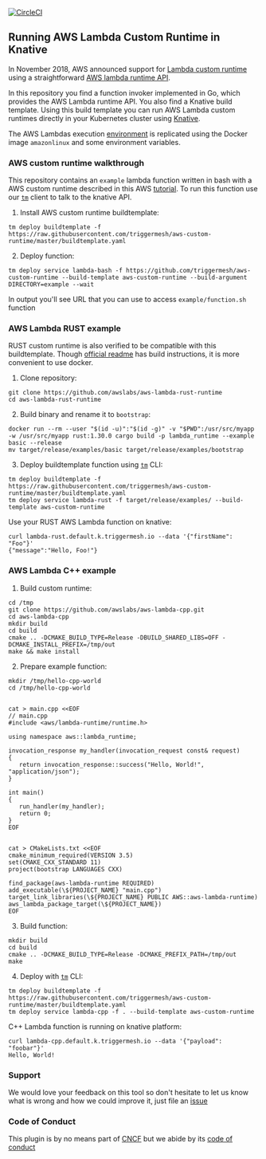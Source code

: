 [![CircleCI](https://circleci.com/gh/triggermesh/aws-custom-runtime.svg?style=svg)](https://circleci.com/gh/triggermesh/aws-custom-runtime)

## Running AWS Lambda Custom Runtime in Knative

In November 2018, AWS announced support for [Lambda custom runtime](https://aws.amazon.com/about-aws/whats-new/2018/11/aws-lambda-now-supports-custom-runtimes-and-layers/) using a straightforward [AWS lambda runtime API](https://docs.aws.amazon.com/lambda/latest/dg/runtimes-api.html).

In this repository you find a function invoker implemented in Go, which provides the AWS Lambda runtime API. You also find a Knative build template. Using this build template you can run AWS Lambda custom runtimes directly in your Kubernetes cluster using [Knative](https://github.com/knative).

The AWS Lambdas execution [environment](https://docs.aws.amazon.com/lambda/latest/dg/current-supported-versions.html) is replicated using the Docker image `amazonlinux` and some environment variables.

### AWS custom runtime walkthrough

This repository contains an `example` lambda function written in bash with a AWS custom runtime described in this AWS [tutorial](https://docs.aws.amazon.com/lambda/latest/dg/runtimes-walkthrough.html). To run this function use our [`tm`](https://github.com/triggermesh/tm) client to talk to the knative API.

1. Install AWS custom runtime buildtemplate:
```
tm deploy buildtemplate -f https://raw.githubusercontent.com/triggermesh/aws-custom-runtime/master/buildtemplate.yaml
```

2. Deploy function:
```
tm deploy service lambda-bash -f https://github.com/triggermesh/aws-custom-runtime --build-template aws-custom-runtime --build-argument DIRECTORY=example --wait
```

In output you'll see URL that you can use to access `example/function.sh` function


### AWS Lambda RUST example

RUST custom runtime is also verified to be compatible with this buildtemplate. Though [official readme](https://github.com/awslabs/aws-lambda-rust-runtime) has build instructions, it is more convenient to use docker.

1. Clone repository:
```
git clone https://github.com/awslabs/aws-lambda-rust-runtime
cd aws-lambda-rust-runtime
```

2. Build binary and rename it to `bootstrap`:
```
docker run --rm --user "$(id -u)":"$(id -g)" -v "$PWD":/usr/src/myapp -w /usr/src/myapp rust:1.30.0 cargo build -p lambda_runtime --example basic --release
mv target/release/examples/basic target/release/examples/bootstrap
```

3. Deploy buildtemplate function using [`tm`](https://github.com/triggermesh/tm) CLI:
```
tm deploy buildtemplate -f https://raw.githubusercontent.com/triggermesh/aws-custom-runtime/master/buildtemplate.yaml
tm deploy service lambda-rust -f target/release/examples/ --build-template aws-custom-runtime
```

Use your RUST AWS Lambda function on knative:

```
curl lambda-rust.default.k.triggermesh.io --data '{"firstName": "Foo"}'
{"message":"Hello, Foo!"}
```

### AWS Lambda C++ example

1. Build custom runtime:
```
cd /tmp
git clone https://github.com/awslabs/aws-lambda-cpp.git
cd aws-lambda-cpp
mkdir build
cd build
cmake .. -DCMAKE_BUILD_TYPE=Release -DBUILD_SHARED_LIBS=OFF -DCMAKE_INSTALL_PREFIX=/tmp/out
make && make install
```

2. Prepare example function:
```
mkdir /tmp/hello-cpp-world
cd /tmp/hello-cpp-world


cat > main.cpp <<EOF
// main.cpp
#include <aws/lambda-runtime/runtime.h>

using namespace aws::lambda_runtime;

invocation_response my_handler(invocation_request const& request)
{
   return invocation_response::success("Hello, World!", "application/json");
}

int main()
{
   run_handler(my_handler);
   return 0;
}
EOF


cat > CMakeLists.txt <<EOF
cmake_minimum_required(VERSION 3.5)
set(CMAKE_CXX_STANDARD 11)
project(bootstrap LANGUAGES CXX)

find_package(aws-lambda-runtime REQUIRED)
add_executable(\${PROJECT_NAME} "main.cpp")
target_link_libraries(\${PROJECT_NAME} PUBLIC AWS::aws-lambda-runtime)
aws_lambda_package_target(\${PROJECT_NAME})
EOF
```

3. Build function:
```
mkdir build
cd build
cmake .. -DCMAKE_BUILD_TYPE=Release -DCMAKE_PREFIX_PATH=/tmp/out
make
```

4. Deploy with [`tm`](https://github.com/triggermesh/tm) CLI:
```
tm deploy buildtemplate -f https://raw.githubusercontent.com/triggermesh/aws-custom-runtime/master/buildtemplate.yaml
tm deploy service lambda-cpp -f . --build-template aws-custom-runtime
```

C++ Lambda function is running on knative platform:
```
curl lambda-cpp.default.k.triggermesh.io --data '{"payload": "foobar"}'
Hello, World!
```


### Support

We would love your feedback on this tool so don't hesitate to let us know what is wrong and how we could improve it, just file an [issue](https://github.com/triggermesh/aws-custom-runtime/issues/new)

### Code of Conduct

This plugin is by no means part of [CNCF](https://www.cncf.io/) but we abide by its [code of conduct](https://github.com/cncf/foundation/blob/master/code-of-conduct.md)
